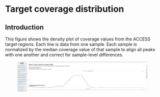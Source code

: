 # Target coverage distribution

## Introduction

This figure shows the density plot of coverage values from the ACCESS target regions. Each line is data from one sample. Each sample is normalized by the median coverage value of that sample to align all peaks with one another and correct for sample-level differences.

<figure><img src="../../../.gitbook/assets/iScreen Shoter - 2022-07-21 123007.029.png" alt=""><figcaption></figcaption></figure>
